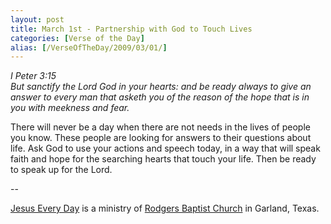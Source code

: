 ```yaml
---
layout: post
title: March 1st - Partnership with God to Touch Lives
categories: [Verse of the Day]
alias: [/VerseOfTheDay/2009/03/01/]
---
```


_I Peter 3:15  
But sanctify the Lord God in your hearts: and be ready always to
give an answer to every man that asketh you of the reason of the hope
that is in you with meekness and fear._

There will never be a day when there are not needs in the lives of
people you know. These people are looking for answers to their
questions about life. Ask God to use your actions and speech today,
in a way that will speak faith and hope for the searching hearts that
touch your life. Then be ready to speak up for the Lord.

 --

<a href=http://jesuseveryday.net>Jesus Every Day</a> is a ministry of <a href=http://rodgersbaptist.net>Rodgers Baptist Church</a> in Garland, Texas.
